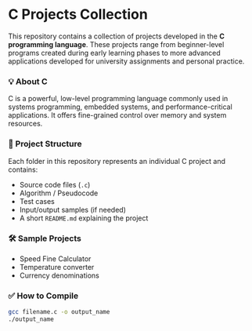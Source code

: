 # C Projects Collection

This repository contains a collection of projects developed in the **C programming language**. These projects range from beginner-level programs created during early learning phases to more advanced applications developed for university assignments and personal practice.

### 💡 About C
C is a powerful, low-level programming language commonly used in systems programming, embedded systems, and performance-critical applications. It offers fine-grained control over memory and system resources.

### 📁 Project Structure

Each folder in this repository represents an individual C project and contains:
- Source code files (`.c`)
- Algorithm / Pseudocode
- Test cases
- Input/output samples (if needed)
- A short `README.md` explaining the project

### 🛠 Sample Projects
- Speed Fine Calculator
- Temperature converter
- Currency denominations

### ✅ How to Compile
```bash
gcc filename.c -o output_name
./output_name
